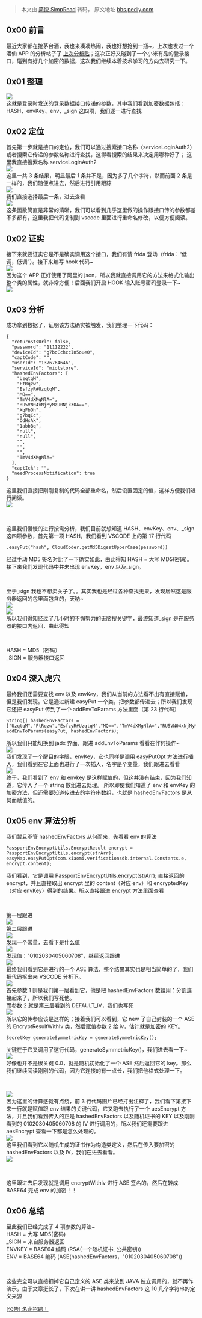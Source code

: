 > 本文由 [简悦 SimpRead](http://ksria.com/simpread/) 转码， 原文地址 [bbs.pediy.com](https://bbs.pediy.com/thread-266334.htm)

0x00 前言
-------

最近大家都在抢茅台酒，我也来凑凑热闹，我也好想抢到一瓶~，上次也发过一个酒仙 APP 的分析帖子了 [上次分析贴](https://bbs.pediy.com/thread-266240.htm)；这次正好又碰到了一个小米有品的登录接口，碰到有好几个加密的数据，这次我们继续本着技术学习的方向去研究一下。

0x01 整理
-------

![](https://bbs.pediy.com/upload/attach/202103/885524_8Z542XM2V6TRV93.png)  
这就是登录时发送的登录数据接口传递的参数，其中我们看到加密数据包括：HASH、envKey、env、_sign 这四项，我们逐一进行查找

0x02 定位
-------

首先第一步就是接口的定位，我们可以通过搜索接口名称（serviceLoginAuth2）或者搜索它传递的参数名称进行查找，这得看搜索的结果来决定用哪种好了； 这里我直接搜索名称 serviceLoginAuth2  
![](https://bbs.pediy.com/upload/attach/202103/885524_K8YUVSZTVZJ69HJ.png)  
这里一共 3 条结果，明显最后 1 条并不是，因为多了几个字符，然而前面 2 条是一样的，我们随便点进去，然后进行引用跟踪  
![](https://bbs.pediy.com/upload/attach/202103/885524_582GK4ECU3S84H2.png)  
我们直接选择最后一条，进去查看  
![](https://bbs.pediy.com/upload/attach/202103/885524_SY6SWPA4RXZT9RB.png)  
这条函数简直是非常的清晰，我们可以看到几乎这里做的操作跟接口传的参数都差不多都有，这里我把代码复制到 vscode 里面进行重命名修改，以便方便阅读。

0x02 证实
-------

接下来就要证实它是不是确实调用这个接口，我们有请 frida 登场（frida：“低调，低调”）。接下来编写 hook 代码~  
![](https://bbs.pediy.com/upload/attach/202103/885524_NRXACX678CN4QRF.png)  
因为这个 APP 正好使用了阿里的 json，所以我就直接调用它的方法来格式化输出整个类的属性，就非常方便！后面我们开启 HOOK 输入账号密码登录一下~  
![](https://bbs.pediy.com/upload/attach/202103/885524_MYBDVCZDG36RMRC.png)

0x03 分析
-------

成功拿到数据了，证明该方法确实被触发，我们整理一下代码：

```
{
  "returnStsUrl": false,
  "password": "11112222",
  "deviceId": "g7bqCchccIn5oue0",
  "captCode": "",
  "userId": "1376764646",
  "serviceId": "miotstore",
  "hashedEnvFactors": [
    "UzqtqM",
    "FtRqzw",
    "EsfzyR#UzqtqM",
    "MQ==",
    "TmV4dXMgNlA=",
    "RU5VN04xNjMyMzU0Njk3OA==",
    "XqFbOh",
    "g7bqCc",
    "OdHsAk",
    "1abbBq",
    "null",
    "null",
    "",
    "",
    "",
    "TmV4dXMgNlA="
  ],
  "captIck": "",
  "needProcessNotification": true
}

```

这里我们直接把刚刚复制的代码全部重命名，然后设置固定的值，这样方便我们进行阅读。  
![](https://bbs.pediy.com/upload/attach/202103/885524_JM83FDXBUANK4ZZ.png)

 

这里我们慢慢的进行按需分析，我们目前就想知道 HASH、envKey、env、_sign 这四项参数，首先第一项 HASH，我们看到 VSCODE 上的第 17 行代码

```
.easyPut("hash", CloudCoder.getMd5DigestUpperCase(password))

```

经过手动 MD5 签名对比了一下确实如此，由此得知 HASH = 大写 MD5(密码)。  
接下来我们发现代码中并未出现 envKey，env 以及_sign。

 

至于_sign 我也不想卖关子了。。其实我也是经过各种查找无果，发现居然这是服务器返回的包里面包含的，天呐~  
![](https://bbs.pediy.com/upload/attach/202103/885524_EZ5BBMX4BFJ4FXS.png)  
![](https://bbs.pediy.com/upload/attach/202103/885524_X9HPSFNZZFP5PVA.png)  
所以我们得知经过了几小时的不懈努力的无脑搜关键字，最终知道_sign 是在服务器的接口内返回，由此得知

 

HASH = MD5（密码）  
_SIGN = 服务器接口返回

0x04 深入虎穴
---------

最终我们还需要查找 env 以及 envKey，我们从当前的方法看不出有直接赋值，但是我们发现。它是通过新建 easyPut 一个类，把参数都传进去；所以我们发现它还把 easyPut 传到了一个 addEnvToParams 方法里面（第 23 行代码）

```
String[] hashedEnvFactors = ["UzqtqM","FtRqzw","EsfzyR#UzqtqM","MQ==","TmV4dXMgNlA=","RU5VN04xNjMyMzU0Njk3OA==","XqFbOh","g7bqCc","OdHsAk","1abbBq","null","null","","","","TmV4dXMgNlA="];
addEnvToParams(easyPut, hashedEnvFactors);

```

所以我们只能切换到 jadx 界面，跟进 addEnvToParams 看看在作何操作~  
![](https://bbs.pediy.com/upload/attach/202103/885524_BNHZWNVX7W357BD.png)  
我们发现了一个醒目的字眼，envKey，它也同样是调用 easyPutOpt 方法进行插入，我们看到在它上面也进行了一次插入，名字是个变量，我们跟进去看看  
![](https://bbs.pediy.com/upload/attach/202103/885524_C9MB7B7R6QCGXKP.png)  
终于，我们看到了 env 和 envkey 是这样赋值的，但这并没有结束，因为我们知道，它传入了一个 string 数组进去处理。 所以即使我们知道了 env 和 envKey 的加密方法，但还需要知道传进去的字符串数组，也就是 hashedEnvFactors 是从何而赋值的。

0x05 env 算法分析
-------------

我们暂且不管 hashedEnvFactors 从何而来，先看看 env 的算法

```
PassportEnvEncryptUtils.EncryptResult encrypt = PassportEnvEncryptUtils.encrypt(strArr);
easyMap.easyPutOpt(com.xiaomi.verificationsdk.internal.Constants.e, encrypt.content);

```

我们看到，它是调用 PassportEnvEncryptUtils.encrypt(strArr); 直接返回的 encrypt，并且直接取出 encrypt 里的 content（对应 env）和 encryptedKey（对应 envKey）得到的结果。所以直接跟进 encrypt 方法里面查看

 

第一层跟进  
![](https://bbs.pediy.com/upload/attach/202103/885524_GB2HERXNMSYQCR5.png)  
第二层跟进  
![](https://bbs.pediy.com/upload/attach/202103/885524_ZPH4N2MZENAS6W6.png)  
发现一个常量，去看下是什么值  
![](https://bbs.pediy.com/upload/attach/202103/885524_JUZ4X2AEHDXA8GM.png)  
发现值："0102030405060708"，继续返回跟进  
![](https://bbs.pediy.com/upload/attach/202103/885524_FV8GYW8MURP4MNP.png)  
最终我们看到它是进行的一个 ASE 算法，整个结果其实也是相当简单的了，我们把代码抠出来 VSCODE 分析下。  
![](https://bbs.pediy.com/upload/attach/202103/885524_VCYXBAJ88DAWDRH.png)  
首先参数 1 则是我们第一层看到它，他是把 hashedEnvFactors 数组用：分割连接起来了，所以我们写死他。  
而参数 2 就是第三层看到的 DEFAULT_IV，我们也写死  
![](https://bbs.pediy.com/upload/attach/202103/885524_PU6D5QYGV6EGB67.png)  
所以它的传参应该是这样的；接着我们可以看到，它 new 了自己封装的一个 ASE 的 EncryptResultWithIv 类，然后赋值参数 2 给 iv，估计就是加密的 KEY。

```
SecretKey generateSymmetricKey = generateSymmetricKey();

```

关键在于它又调用了这行代码，generateSymmetricKey()，我们进去看一下~  
![](https://bbs.pediy.com/upload/attach/202103/885524_KWH7VWQXUVQEGJE.png)  
好像也并不是很关键 0.0，就是随机初始化了一个 ASE 然后返回它的 key。那么我们继续阅读刚刚的代码，因为它连接的有一点长，我们把他格式处理一下。

 

![](https://bbs.pediy.com/upload/attach/202103/885524_45QCBFEM3VP5EGD.png)  
因为这里的计算感觉有点绕，前 3 行代码图片已经打出注释了，我们看下第接下来一行就是赋值跟 env 结果的关键代码，它又跑去执行了一个 aesEncrypt 方法，并且我们看到传入的正是 hashedEnvFactors 以及随机证书的 KEY 以及刚刚看到的 0102030405060708 的 IV 进行调用的，所以我们还需要跟进 aesEncrypt 查看一下都是怎么处理的。  
![](https://bbs.pediy.com/upload/attach/202103/885524_MR9YWQTR6AERF3X.png)  
这里我们看到它以随机生成的证书作为构造类定义，然后在传入要加密的  
hashedEnvFactors 以及 IV，我们在进去看看。  
![](https://bbs.pediy.com/upload/attach/202103/885524_P2SJJKZUSEYMAWR.png)

 

这里跟进去后发现就是调用 encryptWithIv 进行 ASE 签名的，然后在转成 BASE64 完成 env 的加密！！

0x06 总结
-------

至此我们已经完成了 4 项参数的算法~  
HASH = 大写 MD5(密码)  
_SIGN = 来自服务器返回  
ENVKEY = BASE64 编码 (RSA(一个随机证书, 公共密钥))  
ENV = BASE64 编码 (ASE(hashedEnvFactors，"0102030405060708"))

 

这些完全可以直接扣掉它自己定义的 ASE 类来放到 JAVA 独立调用的，就不再作演示，由于文章挺长了，下次在讲一讲 hashedEnvFactors 这 10 几个字符串的定义来源

[[公告] 名企招聘！](https://job.kanxue.com/position-list-1-99-99-99-99-99.htm)